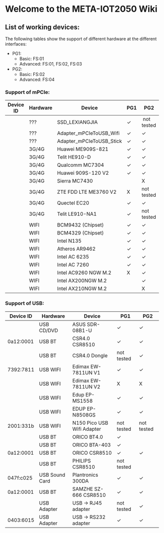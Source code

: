 # **Welcome to the META-IOT2050 Wiki**

## **List of working devices:**

The following tables show the support of different hardware at the different interfaces:

- PG1:
  - Basic: FS:01
  - Advanced: FS:01, FS:02, FS:03
- PG2:
  - Basic: FS:02
  - Advanced: FS:04

### **Support of mPCIe:**

| Device ID | Hardware | Device                     | PG1      | PG2         |
| --------- | -------- | -------------------------- | -------- | ----------- |
|           | ???      | SSD\_LEXIANGJIA            | &#10003; |  not tested |
|           | ???      | Adapter\_mPCIeToUSB\_Wifi  | &#10003; | &#10003;    |
|           | ???      | Adapter\_mPCIeToUSB\_Stick | &#10003; | &#10003;    |
|           | 3G/4G    | Huawei ME909S-821          | &#10003; | &#10003;    |
|           | 3G/4G    | Telit HE910-D              | &#10003; | &#10003;    |
|           | 3G/4G    | Qualcomm MC7304            | &#10003; | &#10003;    |
|           | 3G/4G    | Huawei 909S-120 V2         | &#10003; | &#10003;    |
|           | 3G/4G    | Sierra MC7430              |          | X           |
|           | 3G/4G    | ZTE FDD LTE ME3760 V2      | X        | not tested  |
|           | 3G/4G    | Quectel EC20               | &#10003; | &#10003;    |
|           | 3G/4G    | Telit LE910-NA1            | &#10003; | not tested  |
|           | WIFI     | BCM9432 (Chipset)          | &#10003; | &#10003;    |
|           | WIFI     | BCM4329 (Chipset)          | &#10003; | &#10003;    |
|           | WIFI     | Intel N135                 | &#10003; | &#10003;    |
|           | WIFI     | Atheros AR9462             | &#10003; | &#10003;    |
|           | WIFI     | Intel AC 6235              | &#10003; | &#10003;    |
|           | WIFI     | Intel AC 7260              | &#10003; | &#10003;    |
|           | WIFI     | Intel AC9260 NGW M.2       | X        | &#10003;    |
|           | WIFI     | Intel AX200NGW M.2         |          | &#10003;    |
|           | WIFI     | Intel AX210NGW M.2         |          | X           |

### **Support of USB:**

| Device ID | Hardware       | Device                     | PG1        | PG2        |
| --------- | -------------- | -------------------------- | ---------- | ---------- |
|           | USB CD/DVD     | ASUS SDR-08B1-U            | &#10003;   | &#10003;   |
| 0a12:0001 | USB BT         | CSR4.0 CSR8510             | &#10003;   | &#10003;   |
|           | USB BT         | CSR4.0 Dongle              | not tested | &#10003;   |
| 7392:7811 | USB WIFI       | Edimax EW-7811UN V1        | &#10003;   | &#10003;   |
|           | USB WIFI       | Edimax EW-7811UN V2        | X          | X          |
|           | USB WIFI       | Edup EP-MS1558             | &#10003;   | &#10003;   |
|           | USB WIFI       | EDUP EP-N8508GS            | &#10003;   | &#10003;   |
| 2001:331b | USB WIFI       | N150 Pico USB Wifi Adapter | not tested | not tested |
|           | USB BT         | ORICO BT4.0                | &#10003;   |            |
|           | USB BT         | ORICO BTA-403              | &#10003;   |            |
| 0a12:0001 | USB BT         | ORICO CSR8510              | &#10003;   | &#10003;   |
|           | USB BT         | PHILIPS CSR8510            | not tested |            |
| 047f:c025 | USB Sound Card | Plantronics 300DA          | &#10003;   | &#10003;   |
| 0a12:0001 | USB BT         | SAMZHE SZ-666 CSR8510      | &#10003;   | &#10003;   |
|           | USB Adapter    | USB -> RJ45 adapter        | not tested | &#10003;   |
| 0403:6015 | USB Adapter    | USB -> RS232 adapter       | &#10003;   | &#10003;   |
